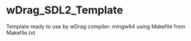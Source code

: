 # wDrag_SDL2_Template
Template ready to use by wDrag
compiler: mingw64
using Makefile from Makefile.txt